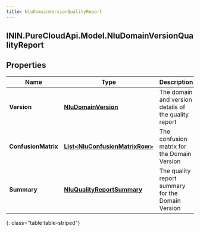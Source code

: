 ```yaml
---
title: NluDomainVersionQualityReport
---
```

## ININ.PureCloudApi.Model.NluDomainVersionQualityReport

## Properties

|Name | Type | Description | Notes|
|------------ | ------------- | ------------- | -------------|
| **Version** | [**NluDomainVersion**](NluDomainVersion.html) | The domain and version details of the quality report | |
| **ConfusionMatrix** | [**List&lt;NluConfusionMatrixRow&gt;**](NluConfusionMatrixRow.html) | The confusion matrix for the Domain Version | |
| **Summary** | [**NluQualityReportSummary**](NluQualityReportSummary.html) | The quality report summary for the Domain Version | |
{: class="table table-striped"}


